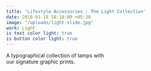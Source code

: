 ```yaml
---
title: 'Lifestyle Accessories : The Light Collection'
date: 2018-01-18 16:18:00 +05:30
image: "/uploads/light-slide.jpg"
work: Light
is text color light: true
is button color light: true
---
```


A typographical collection of lamps with<br>our signature graphic prints.
